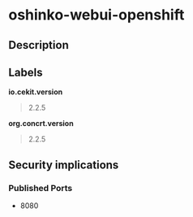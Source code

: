 # oshinko-webui-openshift

## Description





## Labels

__io.cekit.version__
> 2.2.5

__org.concrt.version__
> 2.2.5


## Security implications


### Published Ports

 * 8080
